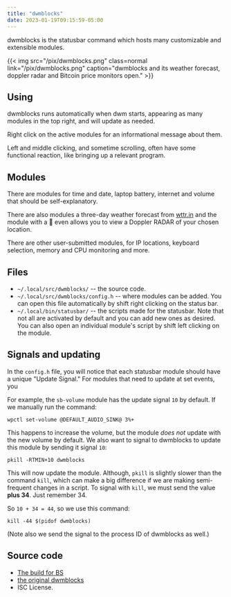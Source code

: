```yaml
---
title: "dwmblocks"
date: 2023-01-19T09:15:59-05:00
---
```


dwmblocks is the statusbar command which hosts many customizable and extensible modules.

{{< img src="/pix/dwmblocks.png" class=normal link="/pix/dwmblocks.png" caption="dwmblocks and its weather forecast, doppler radar and Bitcoin price monitors open." >}}

## Using

dwmblocks runs automatically when dwm starts, appearing as many modules in the top right, and will update as needed.

Right click on the active modules for an informational message about them.

Left and middle clicking, and sometime scrolling, often have some functional reaction, like bringing up a relevant program.

## Modules

There are modules for time and date, laptop battery, internet and volume that should be self-explanatory.

There are also modules a three-day weather forecast from [wttr.in](https://wttr.in) and the module with a 🌅 even allows you to view a Doppler RADAR of your chosen location.

There are other user-submitted modules, for IP locations, keyboard selection, memory and CPU monitoring and more.

## Files

- `~/.local/src/dwmblocks/` -- the source code.
- `~/.local/src/dwmblocks/config.h` -- where modules can be added. You can open this file automatically by shift right clicking on the status bar.
- `~/.local/bin/statusbar/` -- the scripts made for the statusbar. Note that not all are activated by default and you can add new ones as desired. You can also open an individual module's script by shift left clicking on the module.


## Signals and updating

In the `config.h` file, you will notice that each statusbar module should have a unique "Update Signal."
For modules that need to update at set events, you

For example, the `sb-volume` module has the update signal `10` by default. If we manually run the command:

```fish
wpctl set-volume @DEFAULT_AUDIO_SINK@ 3%+
```

This happens to increase the volume, but the module *does not* update with the new volume by default.
We also want to signal to dwmblocks to update this module by sending it signal `10`:

```fish
pkill -RTMIN+10 dwmblocks
```

This will now update the module.
Although, `pkill` is slightly slower than the command `kill`, which can make a big difference if we are making semi-frequent changes in a script. To signal with `kill`, we must send the value **plus 34**.
Just remember 34.

So `10 + 34 = 44`, so we use this command:

```fish
kill -44 $(pidof dwmblocks)
```

(Note also we send the signal to the process ID of dwmblocks as well.)


## Source code

- [The build for BS](https://github.com/phr33man/dwmblocks)
- [the original dwmblocks](https://github.com/torrinfail/dwmblocks)
- ISC License.
